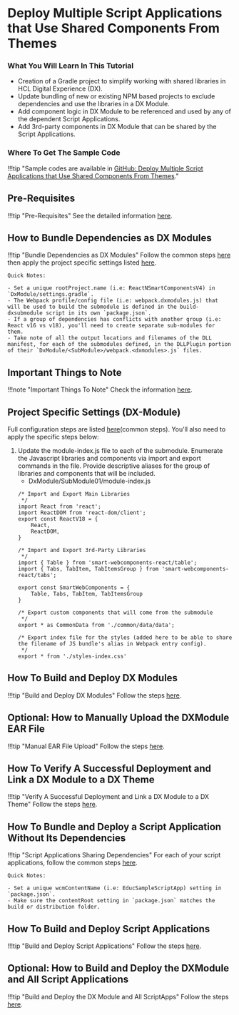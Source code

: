 # Deploy Multiple Script Applications that Use Shared Components From Themes

### What You Will Learn In This Tutorial
- Creation of a Gradle project to simplify working with shared libraries in HCL Digital Experience (DX).
- Update bundling of new or existing NPM based projects to exclude dependencies and use the libraries in a DX Module.
- Add component logic in DX Module to be referenced and used by any of the dependent Script Applications.
- Add 3rd-party components in DX Module that can be shared by the Script Applications.

### Where To Get The Sample Code
!!!tip "Sample codes are available in [GitHub: Deploy Multiple Script Applications that Use Shared Components From Themes](https://github.com/HCL-TECH-SOFTWARE/DX-Modules-and-ScriptApps/06ThemeComponentInApp)."

## Pre-Requisites
!!!tip "Pre-Requisites"
    See the detailed information [here](../pre_requisites.md).

## How to Bundle Dependencies as DX Modules
!!!tip "Bundle Dependencies as DX Modules"
    Follow the common steps [here](../common-setup/optimized-scriptapps/dependencies_as_module.md) then apply the project specific settings listed [here](#project-specific-settings-dx-module).

    Quick Notes:

    - Set a unique rootProject.name (i.e: ReactNSmartComponentsV4) in `DxModule/settings.gradle`.
    - The Webpack profile/config file (i.e: webpack.dxmodules.js) that will be used to build the submodule is defined in the build-dxsubmodule script in its own `package.json`.
    - If a group of dependencies has conflicts with another group (i.e: React v16 vs v18), you'll need to create separate sub-modules for them.
    - Take note of all the output locations and filenames of the DLL manifest, for each of the submodules defined, in the DLLPlugin portion of their `DxModule/<SubModule>/webpack.<dxmodules>.js` files. 

## Important Things to Note
!!!note "Important Things To Note"
    Check the information [here](../common-setup/post-deployment/important_things_to_note.md).

## Project Specific Settings (DX-Module)
Full configuration steps are listed [here](../common-setup/optimized-scriptapps/dependencies_as_module.md)(common steps). You'll also need to apply the specific steps below:

1. Update the module-index.js file to each of the submodule. Enumerate the Javascript libraries and components via import and export commands in the file. Provide descriptive aliases for the group of libraries and components that will be included.
    - DxModule/SubModule01/module-index.js
    ```
    /* Import and Export Main Libraries
     */
    import React from 'react';
    import ReactDOM from 'react-dom/client';
    export const ReactV18 = {
        React,
        ReactDOM,
    }
    
    /* Import and Export 3rd-Party Libraries
     */
    import { Table } from 'smart-webcomponents-react/table';
    import { Tabs, TabItem, TabItemsGroup } from 'smart-webcomponents-react/tabs';
    
    export const SmartWebComponents = {
        Table, Tabs, TabItem, TabItemsGroup
    }
    
    /* Export custom components that will come from the submodule
     */
    export * as CommonData from './common/data/data';
    
    /* Export index file for the styles (added here to be able to share the filename of JS bundle's alias in Webpack entry config).
     */
    export * from './styles-index.css'    
    ```

## How To Build and Deploy DX Modules
!!!tip "Build and Deploy DX Modules"
    Follow the steps [here](../common-setup/build-and-deploy/build_and_deploy_dx_modules.md).

## Optional: How to Manually Upload the DXModule EAR File
!!!tip "Manual EAR File Upload"
    Follow the steps [here](../common-setup/build-and-deploy/manual_ear_upload.md).

## How To Verify A Successful Deployment and Link a DX Module to a DX Theme
!!!tip "Verify A Successful Deployment and Link a DX Module to a DX Theme"
    Follow the steps [here](../common-setup/post-deployment/verify_link_module_to_theme.md).

## How To Bundle and Deploy a Script Application Without Its Dependencies
!!!tip "Script Applications Sharing Dependencies"
    For each of your script applications, follow the common steps [here](../common-setup/optimized-scriptapps/sharing_dependencies.md).

    Quick Notes:

    - Set a unique wcmContentName (i.e: EducSampleScriptApp) setting in `package.json`.
    - Make sure the contentRoot setting in `package.json` matches the build or distribution folder.
    
## How To Build and Deploy Script Applications
!!!tip "Build and Deploy Script Applications"
    Follow the steps [here](../common-setup/build-and-deploy/build_and_deploy_scriptapps.md).

## Optional: How to Build and Deploy the DXModule and All Script Applications
!!!tip "Build and Deploy the DX Module and All ScriptApps"
    Follow the steps [here](../common-setup/build-and-deploy/build_and_deploy_all.md).
